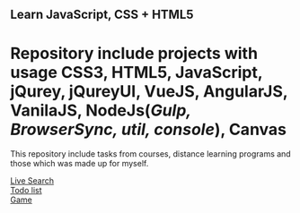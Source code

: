 ## Learn JavaScript, CSS + HTML5
# Repository include projects with usage <b>CSS3, HTML5, JavaScript, jQurey, jQureyUI, VueJS, AngularJS, VanilaJS, NodeJs(<i>Gulp, BrowserSync, util, console</i>), Canvas </b>
This repository include tasks from courses, distance learning programs and those which was made up for myself.

<a href="https://grinzzly.github.io/Learning-JS/LiveSearch/" target="_blank">Live Search</a><br>
<a href="https://grinzzly.github.io/Learning-JS/ToDoList/" target="_blank">Todo list</a><br>
<a href="https://grinzzly.github.io/Learning-JS/Game/" target="_blank">Game</a><br>
